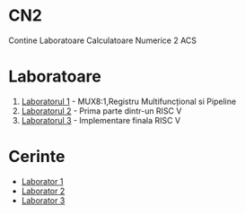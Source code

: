 # CN2

Contine Laboratoare Calculatoare Numerice 2 ACS 

# Laboratoare 
1. [Laboratorul 1](https://github.com/CristiSandu/CN2/tree/master/Lab/Lab1%2B2%2B3/Tema1_Lab_CN2) - MUX8:1,Registru Multifuncțional si Pipeline
2. [Laboratorul 2](https://github.com/CristiSandu/CN2/tree/master/Lab/Lucrare2) - Prima parte dintr-un RISC V
3. [Laboratorul 3](https://github.com/CristiSandu/CN2/tree/master/Lab/Lucrare3) - Implementare finala RISC V

# Cerinte 
- [Laborator 1](https://github.com/CristiSandu/CN2/blob/master/Cerinte%20Lucrari/Tema_Lab_1_CN2.pdf)
- [Laborator 2](https://github.com/CristiSandu/CN2/blob/master/Cerinte%20Lucrari/Lucrarea%202.pdf)
- [Laborator 3](https://github.com/CristiSandu/CN2/blob/master/Cerinte%20Lucrari/Lucrarea%203.pdf)
 
